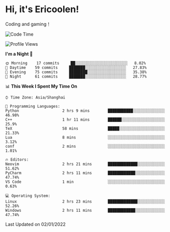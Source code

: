 # Hi, it's Ericoolen!
Coding and gaming！

<!--START_SECTION:waka-->
![Code Time](http://img.shields.io/badge/Code%20Time-146%20hrs%2035%20mins-blue)

![Profile Views](http://img.shields.io/badge/Profile%20Views-3-blue)

**I'm a Night 🦉** 

```text
🌞 Morning    17 commits     ██░░░░░░░░░░░░░░░░░░░░░░░   8.02% 
🌆 Daytime    59 commits     ███████░░░░░░░░░░░░░░░░░░   27.83% 
🌃 Evening    75 commits     ████████░░░░░░░░░░░░░░░░░   35.38% 
🌙 Night      61 commits     ███████░░░░░░░░░░░░░░░░░░   28.77%

```


📊 **This Week I Spent My Time On** 

```text
⌚︎ Time Zone: Asia/Shanghai

💬 Programming Languages: 
Python                   2 hrs 9 mins        ███████████░░░░░░░░░░░░░░   46.98% 
C++                      1 hr 11 mins        ██████░░░░░░░░░░░░░░░░░░░   25.9% 
TeX                      58 mins             █████░░░░░░░░░░░░░░░░░░░░   21.33% 
Lua                      8 mins              ░░░░░░░░░░░░░░░░░░░░░░░░░   3.12% 
conf                     2 mins              ░░░░░░░░░░░░░░░░░░░░░░░░░   1.01%

🔥 Editors: 
Neovim                   2 hrs 21 mins       █████████████░░░░░░░░░░░░   51.62% 
PyCharm                  2 hrs 11 mins       ████████████░░░░░░░░░░░░░   47.74% 
VS Code                  1 min               ░░░░░░░░░░░░░░░░░░░░░░░░░   0.63%

💻 Operating System: 
Linux                    2 hrs 23 mins       █████████████░░░░░░░░░░░░   52.26% 
Windows                  2 hrs 11 mins       ████████████░░░░░░░░░░░░░   47.74%

```


 Last Updated on 02/01/2022
<!--END_SECTION:waka-->

